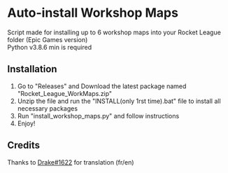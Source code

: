 <!DOCTYPE html>
<html lang="en">
<h1>Auto-install Workshop Maps</h1>
<p>Script made for installing up to 6 workshop maps into your Rocket League folder (Epic Games version)
<br/>Python v3.8.6 min is required</p>
<h2>Installation</h2> 
<ol>
	<li>Go to "Releases" and Download the latest package named "Rocket_League_WorkMaps.zip"</li>
	<li>Unzip the file and run the "INSTALL(only 1rst time).bat" file to install all necessary packages</li>
	<li>Run "install_workshop_maps.py" and follow instructions</li>
	<li>Enjoy!</li>
</ol>
<h2>Credits</h2>
<p>Thanks to <a href="https://github.com/DrakeWK">Drake#1622</a> for translation (fr/en)</p>
</html>
